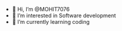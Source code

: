 - 👋 Hi, I’m @MOHIT7076
- 👀 I’m interested in Software development
- 🌱 I’m currently learning coding


<!---
MOHIT7076/MOHIT7076 is a ✨ special ✨ repository because its `README.md` (this file) appears on your GitHub profile.
You can click the Preview link to take a look at your changes.
--->
